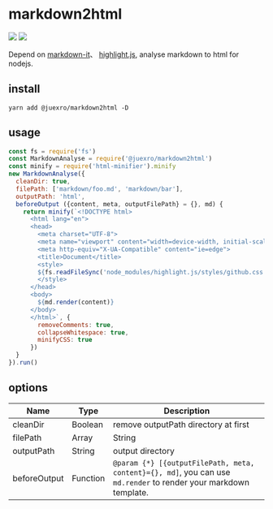 # markdown2html

[![](https://img.shields.io/npm/v/@juexro/markdown2html.svg)](https://www.npmjs.com/package/@juexro/markdown2html) [![](https://img.shields.io/npm/dm/@juexro/@juexro/markdown2html.svg)](https://www.npmjs.com/package/@juexro/markdown2html)

Depend on [markdown-it](https://www.npmjs.com/package/markdown-it)、 [highlight.js](https://www.npmjs.com/package/highlight.js), analyse markdown to html for nodejs.

## install

```
yarn add @juexro/markdown2html -D
```

## usage

```js
const fs = require('fs')
const MarkdownAnalyse = require('@juexro/markdown2html')
const minify = require('html-minifier').minify
new MarkdownAnalyse({
  cleanDir: true,
  filePath: ['markdown/foo.md', 'markdown/bar'],
  outputPath: 'html',
  beforeOutput ({content, meta, outputFilePath} = {}, md) {
    return minify(`<!DOCTYPE html>
      <html lang="en">
      <head>
        <meta charset="UTF-8">
        <meta name="viewport" content="width=device-width, initial-scale=1.0">
        <meta http-equiv="X-UA-Compatible" content="ie=edge">
        <title>Document</title>
        <style>
        ${fs.readFileSync('node_modules/highlight.js/styles/github.css')}
        </style>
      </head>
      <body>
        ${md.render(content)}
      </body>
      </html>`, {
        removeComments: true,
        collapseWhitespace: true,
        minifyCSS: true
      })
  }
}).run()
```

<h2 align="left">options</h2>

| Name | Type | Description |
|---------|--------|-------------|
| cleanDir     | Boolean | remove outputPath directory at first |
| filePath     | Array|String | file path or directory |
| outputPath   | String | output directory |
| beforeOutput | Function | `@param {*} [{outputFilePath, meta, content}={}, md]`, you can use `md.render` to render your markdown template.

